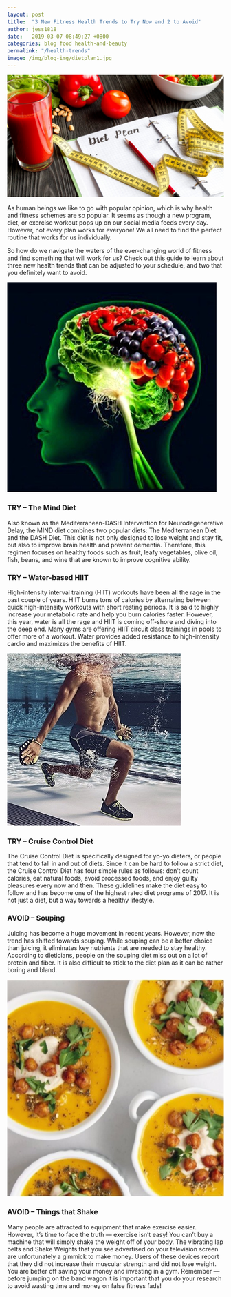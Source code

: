 ```yaml
---
layout: post
title:  "3 New Fitness Health Trends to Try Now and 2 to Avoid"
author: jess1818
date:   2019-03-07 08:49:27 +0800
categories: blog food health-and-beauty
permalink: "/health-trends"
image: /img/blog-img/dietplan1.jpg
---
```



![diet plan](/img/blog-img/dietplan1.jpg "image-1")

As human beings we like to go with popular opinion, which is why health and fitness schemes are so popular. It seems as though a new program, diet, or exercise workout pops up on our social media feeds every day. However, not every plan works for everyone! We all need to find the perfect routine that works for us individually.

So how do we navigate the waters of the ever-changing world of fitness and find something that will work for us? Check out this guide to learn about three new health trends that can be adjusted to your schedule, and two that you definitely want to avoid.

![brain](/img/blog-img/brain.jpg "image-2")


### TRY – The Mind Diet

Also known as the Mediterranean-DASH Intervention for Neurodegenerative Delay, the MIND diet combines two popular diets: The Mediterranean Diet and the DASH Diet. This diet is not only designed to lose weight and stay fit, but also to improve brain health and prevent dementia. Therefore, this regimen focuses on healthy foods such as fruit, leafy vegetables, olive oil, fish, beans, and wine that are known to improve cognitive ability.

### TRY – Water-based HIIT

High-intensity interval training (HIIT) workouts have been all the rage in the past couple of years. HIIT burns tons of calories by alternating between quick high-intensity workouts with short resting periods. It is said to highly increase your metabolic rate and help you burn calories faster. However, this year, water is all the rage and HIIT is coming off-shore and diving into the deep end. Many gyms are offering HIIT circuit class trainings in pools to offer more of a workout. Water provides added resistance to high-intensity cardio and maximizes the benefits of HIIT.


![water-hiit](/img/blog-img/water-hiit.jpg "image-3")


### TRY – Cruise Control Diet

The Cruise Control Diet is specifically designed for yo-yo dieters, or people that tend to fall in and out of diets. Since it can be hard to follow a strict diet, the Cruise Control Diet has four simple rules as follows: don’t count calories, eat natural foods, avoid processed foods, and enjoy guilty pleasures every now and then. These guidelines make the diet easy to follow and has become one of the highest rated diet programs of 2017. It is not just a diet, but a way towards a healthy lifestyle.

### AVOID – Souping

Juicing has become a huge movement in recent years. However, now the trend has shifted towards souping. While souping can be a better choice than juicing, it eliminates key nutrients that are needed to stay healthy. According to dieticians, people on the souping diet miss out on a lot of protein and fiber. It is also difficult to stick to the diet plan as it can be rather boring and bland.


![souping](/img/blog-img/soup.jpg "image-4")


### AVOID – Things that Shake

Many people are attracted to equipment that make exercise easier. However, it’s time to face the truth –– exercise isn’t easy! You can’t buy a machine that will simply shake the weight off of your body. The vibrating lap belts and Shake Weights that you see advertised on your television screen are unfortunately a gimmick to make money. Users of these devices report that they did not increase their muscular strength and did not lose weight. You are better off saving your money and investing in a gym. Remember –– before jumping on the band wagon it is important that you do your research to avoid wasting time and money on false fitness fads!
